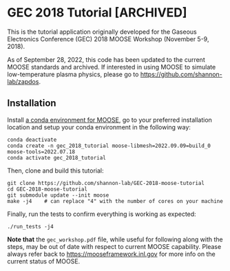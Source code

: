# GEC 2018 Tutorial [ARCHIVED]

This is the tutorial application originally developed for the Gaseous Electronics Conference (GEC)
2018 MOOSE Workshop (November 5-9, 2018).

As of September 28, 2022, this code has been updated to the current MOOSE standards and archived.
If interested in using MOOSE to simulate low-temperature plasma physics, please go to
https://github.com/shannon-lab/zapdos.

## Installation

Install [a conda environment for MOOSE](https://mooseframework.inl.gov/getting_started/installation/conda.html),
go to your preferred installation location and setup your conda environment in the following way:

```
conda deactivate
conda create -n gec_2018_tutorial moose-libmesh=2022.09.09=build_0 moose-tools=2022.07.18
conda activate gec_2018_tutorial
```

Then, clone and build this tutorial:

```
git clone https://github.com/shannon-lab/GEC-2018-moose-tutorial
cd GEC-2018-moose-tutorial
git submodule update --init moose
make -j4    # can replace "4" with the number of cores on your machine
```

Finally, run the tests to confirm everything is working as expected:

```
./run_tests -j4
```

**Note that** the `gec_workshop.pdf` file, while useful for following along with the steps, may be out
of date with respect to current MOOSE capability. Please always refer back to https://mooseframework.inl.gov
for more info on the current status of MOOSE.


